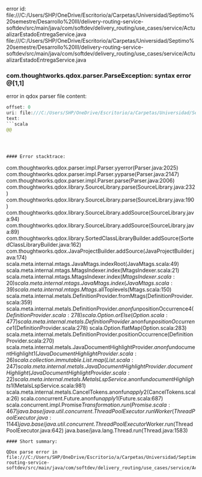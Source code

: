 error id: file:///C:/Users/SHP/OneDrive/Escritorio/a/Carpetas/Universidad/Septimo%20semestre/Desarrollo%20III/delivery-routing-service-softdev/src/main/java/com/softdev/delivery_routing/use_cases/service/ActualizarEstadoEntregaService.java
file:///C:/Users/SHP/OneDrive/Escritorio/a/Carpetas/Universidad/Septimo%20semestre/Desarrollo%20III/delivery-routing-service-softdev/src/main/java/com/softdev/delivery_routing/use_cases/service/ActualizarEstadoEntregaService.java
### com.thoughtworks.qdox.parser.ParseException: syntax error @[1,1]

error in qdox parser
file content:
```java
offset: 0
uri: file:///C:/Users/SHP/OneDrive/Escritorio/a/Carpetas/Universidad/Septimo%20semestre/Desarrollo%20III/delivery-routing-service-softdev/src/main/java/com/softdev/delivery_routing/use_cases/service/ActualizarEstadoEntregaService.java
text:
```scala
@@
```

```



#### Error stacktrace:

```
com.thoughtworks.qdox.parser.impl.Parser.yyerror(Parser.java:2025)
	com.thoughtworks.qdox.parser.impl.Parser.yyparse(Parser.java:2147)
	com.thoughtworks.qdox.parser.impl.Parser.parse(Parser.java:2006)
	com.thoughtworks.qdox.library.SourceLibrary.parse(SourceLibrary.java:232)
	com.thoughtworks.qdox.library.SourceLibrary.parse(SourceLibrary.java:190)
	com.thoughtworks.qdox.library.SourceLibrary.addSource(SourceLibrary.java:94)
	com.thoughtworks.qdox.library.SourceLibrary.addSource(SourceLibrary.java:89)
	com.thoughtworks.qdox.library.SortedClassLibraryBuilder.addSource(SortedClassLibraryBuilder.java:162)
	com.thoughtworks.qdox.JavaProjectBuilder.addSource(JavaProjectBuilder.java:174)
	scala.meta.internal.mtags.JavaMtags.indexRoot(JavaMtags.scala:49)
	scala.meta.internal.mtags.MtagsIndexer.index(MtagsIndexer.scala:21)
	scala.meta.internal.mtags.MtagsIndexer.index$(MtagsIndexer.scala:20)
	scala.meta.internal.mtags.JavaMtags.index(JavaMtags.scala:39)
	scala.meta.internal.mtags.Mtags$.allToplevels(Mtags.scala:150)
	scala.meta.internal.metals.DefinitionProvider.fromMtags(DefinitionProvider.scala:359)
	scala.meta.internal.metals.DefinitionProvider.$anonfun$positionOccurrence$4(DefinitionProvider.scala:278)
	scala.Option.orElse(Option.scala:477)
	scala.meta.internal.metals.DefinitionProvider.$anonfun$positionOccurrence$1(DefinitionProvider.scala:278)
	scala.Option.flatMap(Option.scala:283)
	scala.meta.internal.metals.DefinitionProvider.positionOccurrence(DefinitionProvider.scala:270)
	scala.meta.internal.metals.JavaDocumentHighlightProvider.$anonfun$documentHighlight$1(JavaDocumentHighlightProvider.scala:26)
	scala.collection.immutable.List.map(List.scala:247)
	scala.meta.internal.metals.JavaDocumentHighlightProvider.documentHighlight(JavaDocumentHighlightProvider.scala:22)
	scala.meta.internal.metals.MetalsLspService.$anonfun$documentHighlights$1(MetalsLspService.scala:981)
	scala.meta.internal.metals.CancelTokens$.$anonfun$apply$2(CancelTokens.scala:26)
	scala.concurrent.Future$.$anonfun$apply$1(Future.scala:687)
	scala.concurrent.impl.Promise$Transformation.run(Promise.scala:467)
	java.base/java.util.concurrent.ThreadPoolExecutor.runWorker(ThreadPoolExecutor.java:1144)
	java.base/java.util.concurrent.ThreadPoolExecutor$Worker.run(ThreadPoolExecutor.java:642)
	java.base/java.lang.Thread.run(Thread.java:1583)
```
#### Short summary: 

QDox parse error in file:///C:/Users/SHP/OneDrive/Escritorio/a/Carpetas/Universidad/Septimo%20semestre/Desarrollo%20III/delivery-routing-service-softdev/src/main/java/com/softdev/delivery_routing/use_cases/service/ActualizarEstadoEntregaService.java